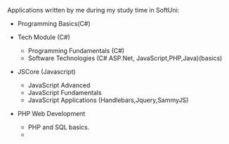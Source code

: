 Applications written by me during my study time in SoftUni:

- Programming Basics(C#)

- Tech Module (C#)
   - Programming Fundamentals (C#)
   - Software Technologies (C# ASP.Net, JavaScript,PHP,Java)(basics)
   
- JSCore (Javascript)
  - JavaScript Advanced
  - JavaScript Fundamentals
  - JavaScript Applications (Handlebars,Jquery,SammyJS)
  
  
 - PHP Web Development
   - PHP and SQL basics.
   -
